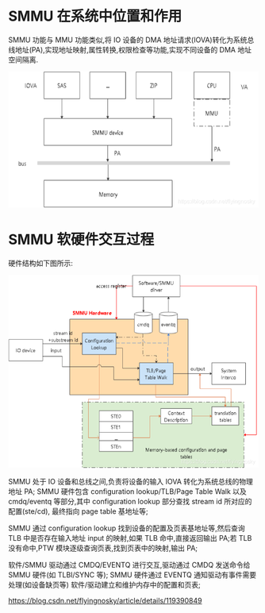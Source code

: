 
# SMMU 在系统中位置和作用

SMMU 功能与 MMU 功能类似,将 IO 设备的 DMA 地址请求(IOVA)转化为系统总线地址(PA),实现地址映射,属性转换,权限检查等功能,实现不同设备的 DMA 地址空间隔离.

![2022-08-14-00-45-03.png](./images/2022-08-14-00-45-03.png)

# SMMU 软硬件交互过程

硬件结构如下图所示:

![2022-08-14-00-45-19.png](./images/2022-08-14-00-45-19.png)

SMMU 处于 IO 设备和总线之间,负责将设备的输入 IOVA 转化为系统总线的物理地址 PA; SMMU 硬件包含 configuration lookup/TLB/Page Table Walk 以及 cmdq/eventq 等部分,其中 configuration lookup 部分查找 stream id 所对应的配置(ste/cd), 最终指向 page table 基地址等;

SMMU 通过 configuration lookup 找到设备的配置及页表基地址等,然后查询 TLB 中是否存在输入地址 input 的映射,如果 TLB 命中,直接返回输出 PA;若 TLB 没有命中,PTW 模块逐级查询页表,找到页表中的映射,输出 PA;

软件/SMMU 驱动通过 CMDQ/EVENTQ 进行交互,驱动通过 CMDQ 发送命令给 SMMU 硬件(如 TLBI/SYNC 等); SMMU 硬件通过 EVENTQ 通知驱动有事件需要处理(如设备缺页等) 软件/驱动建立和维护内存中的配置和页表;


https://blog.csdn.net/flyingnosky/article/details/119390849
